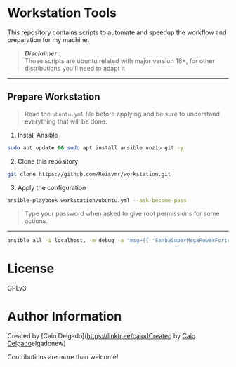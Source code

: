 # Workstation Tools

This repository contains scripts to automate and speedup the workflow and preparation for my machine.

> **_Disclaimer_** :  
> Those scripts are ubuntu related with major version 18+, for other distributions you'll need to adapt it
___

## Prepare Workstation

> Read the `ubuntu.yml` file before applying and be sure to understand everything that will be done.

1. Install Ansible
```bash
sudo apt update && sudo apt install ansible unzip git -y
```
2. Clone this repository
```bash
git clone https://github.com/Reisvmr/workstation.git
```

3. Apply the configuration
```bash
ansible-playbook workstation/ubuntu.yml --ask-become-pass
```
>Type your password when asked to give root permissions for some actions.
___
```bash
ansible all -i localhost, -m debug -a "msg={‌{ 'SenhaSuperMegaPowerForte' | password_hash('sha512', 'mysecretsalt') }}"
```

# License
GPLv3

# Author Information
Created by [Caio Delgado](https://linktr.ee/caiodCreated by [Caio Delgado](https://linktr.ee/caiodelgadonew)elgadonew)

Contributions are more than welcome!
